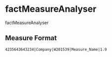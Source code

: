# factMeasureAnalyser
factMeasureAnalyser

## Measure Format

`4235643643234|Company|W201539|Measure_Name|1.9`
